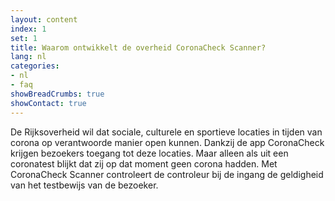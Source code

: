 ```yaml
---
layout: content
index: 1
set: 1
title: Waarom ontwikkelt de overheid CoronaCheck Scanner?
lang: nl
categories:
- nl
- faq
showBreadCrumbs: true
showContact: true
---
```

De Rijksoverheid wil dat sociale, culturele en sportieve locaties in tijden van corona op verantwoorde manier open kunnen. Dankzij de app CoronaCheck krijgen bezoekers toegang tot deze locaties. Maar alleen als uit een coronatest blijkt dat zij op dat moment geen corona hadden. Met CoronaCheck Scanner controleert de controleur bij de ingang de geldigheid van het testbewijs van de bezoeker.
